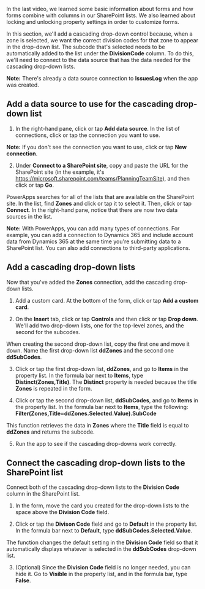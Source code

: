 <properties
   pageTitle="Add a cascading drop-down list | Microsoft PowerApps"
   description="Add a data source and then add some cascading drop-down lists"
   services=""
   suite="powerapps"
   documentationCenter="na"
   authors="v-subohe"
   manager="anneta"
   editor=""
   tags=""/>

<tags
   ms.service="powerapps"
   ms.devlang="na"
   ms.topic="get-started-article"
   ms.tgt_pltfrm="na"
   ms.workload="na"
   ms.date="06/20/2017"
   ms.author="v-subohe"/>

In the last video, we learned some basic information about forms and how forms combine with columns in our SharePoint lists. We also learned about locking and unlocking property settings in order to customize forms.

In this section, we'll add a cascading drop-down control because, when a zone is selected, we want the correct division codes <!--subcodes?--> for that zone to appear in the drop-down list. The subcode that's selected needs to be automatically added to the list under the **DivisionCode** column. To do this, we'll need to connect to the data source that has the data needed for the cascading drop-down lists.

**Note:** There's already a data source connection to **IssuesLog** when the app was created.

## Add a data source to use for the cascading drop-down list ##

1. In the right-hand pane, click or tap **Add data source**. In the list of connections, click or tap the connection you want to use.

  **Note:** If you don't see the connection you want to use, click or tap **New connection**.

2. Under **Connect to a SharePoint site**, copy and paste the URL for the SharePoint site (in the example, it's https://microsoft.sharepoint.com/teams/PlanningTeamSite), and then click or tap **Go**.

  PowerApps searches for all of the lists that are available on the SharePoint site. In the list, find **Zones** and click or tap it to select it. Then, click or tap **Connect**. In the right-hand pane, notice that there are now two data sources in the list.

  **Note:** With PowerApps, you can add many types of connections. For example, you can add a connection to Dynamics 365 and include account data from Dynamics 365 at the same time you're submitting data to a SharePoint list. You can also add connections to third-party applications.

## Add a cascading drop-down lists ##
Now that you've added the **Zones** connection, add the cascading drop-down lists.

1. Add a custom card. At the bottom of the form, click or tap **Add a custom card**.

2. On the **Insert** tab, click or tap **Controls** and then click or tap **Drop down**. We'll add two drop-down lists, one for the top-level zones, and the second for the subcodes.

  When creating the second drop-down list, copy the first one and move it down. Name the first drop-down list **ddZones** and the second one **ddSubCodes**.

3. Click or tap the first drop-down list, **ddZones**, and go to **Items** in the property list. In the formula bar next to **Items**, type **Distinct(Zones,Title)**. The **Distinct** property is needed because the title **Zones** is repeated in the form.

4. Click or tap the second drop-down list, **ddSubCodes**, and go to **Items** in the property list. In the formula bar next to **Items**, type the following:
  **Filter(Zones,Title=ddZones.Selected.Value).SubCode**

  This function retrieves the data in **Zones** where the **Title** field is equal to **ddZones** and returns the subcode.

5. Run the app to see if the cascading drop-downs work correctly.

## Connect the cascading drop-down lists to the SharePoint list ##
Connect both of the cascading drop-down lists to the **Division Code** column in the SharePoint list.

1. In the form, move the card you created for the drop-down lists to the space above the **Division Code** field.

2. Click or tap the **Divison Code** field and go to **Default** in the property list. In the formula bar next to **Default**, type **ddSubCodes.Selected.Value**.

  The function changes the default setting in the **Division Code** field so that it automatically displays whatever is selected in the **ddSubCodes** drop-down list.

3. (Optional) Since the **Division Code** field is no longer needed, you can hide it. Go to **Visible** in the property list, and in the formula bar, type **False**.
